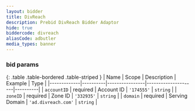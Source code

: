 ```yaml
---
layout: bidder
title: DivReach
description: Prebid DivReach Bidder Adaptor
hide: true
biddercode: divreach
aliasCode: adbutler
media_types: banner
---
```


### bid params

{: .table .table-bordered .table-striped }
| Name        | Scope    | Description    | Example             | Type     |
|-------------|----------|----------------|---------------------|----------|
| `accountID` | required | Account ID     | `'174555'`          | `string` |
| `zoneID`    | required | Zone ID        | `'332935'`          | `string` |
| `domain`    | required | Serving Domain | `'ad.divreach.com'` | `string` |
